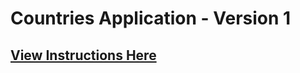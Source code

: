 # Countries Application - Version 1

## [View Instructions Here](https://github.com/AnnieCannons/countries-app-instructions/tree/main/version-1)
